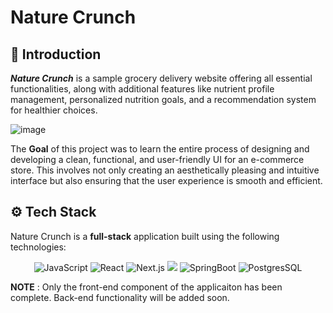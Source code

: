 # Nature Crunch

## 👋 Introduction
  **_Nature Crunch_** is a sample grocery delivery website offering all essential functionalities, along with additional features like nutrient profile management, personalized nutrition goals, and a recommendation system for healthier choices.

  ![image](https://github.com/user-attachments/assets/9e7efffb-a6b9-4cf1-8947-09af3053fc85)

The **Goal** of this project was to learn the entire process of designing and developing a clean, functional, and user-friendly UI for an e-commerce store. This involves not only creating an aesthetically pleasing and intuitive interface but also ensuring that the user experience is smooth and efficient.

## ⚙️ Tech Stack
Nature Crunch is a **full-stack** application built using the following technologies:

<div align="center">
    <img src="https://img.shields.io/badge/JavaScript-F7DF1E?logo=javascript&logoColor=000&style=for-the-badge" alt="JavaScript" />
    <img src="https://img.shields.io/badge/react-%2320232a.svg?style=for-the-badge&logo=react&logoColor=%2361DAFB" alt="React"/>
  <img src="https://img.shields.io/badge/next.js-000000?style=for-the-badge&logo=nextdotjs&logoColor=white" alt="Next.js"/>
  <img src = "https://img.shields.io/badge/Tailwind%20CSS-06B6D4?logo=tailwindcss&logoColor=fff&style=for-the-badge"/>
  <img src="https://img.shields.io/badge/SpringBoot-6DB33F?style=flat-square&logo=Spring&logoColor=white" alt="SpringBoot">
  <img src="https://img.shields.io/badge/PostgreSQL-316192?style=for-the-badge&logo=postgresql&logoColor=white" alt="PostgresSQL"/>
</div>

**NOTE** : Only the front-end component of the applicaiton has been complete. Back-end functionality will be added soon.
